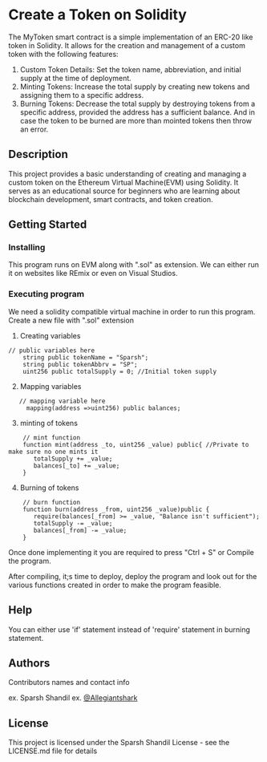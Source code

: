 # Create a Token on Solidity

The MyToken smart contract is a simple implementation of an ERC-20 like token in Solidity. 
It allows for the creation and management of a custom token with the following features:

1. Custom Token Details: Set the token name, abbreviation, and initial supply at the time of deployment.
2. Minting Tokens: Increase the total supply by creating new tokens and assigning them to a specific address.
3. Burning Tokens: Decrease the total supply by destroying tokens from a specific address, provided the address 
   has a sufficient balance. And in case the token to be burned are more than mointed tokens then throw an error.

## Description

This project provides a basic understanding of creating and managing a custom token on the Ethereum Virtual Machine(EVM) using Solidity. It serves as an educational source for beginners who are learning about blockchain development, smart contracts, and token creation.

## Getting Started

### Installing

This program runs on EVM along with ".sol" as extension. We can either run it on websites like REmix or even on Visual Studios.

### Executing program

We need a solidity compatible virtual machine in order to run this program.
Create a new file with ".sol" extension

1. Creating variables
```
// public variables here
    string public tokenName = "Sparsh";
    string public tokenAbbrv = "SP";
    uint256 public totalSupply = 0; //Initial token supply
```
2. Mapping variables
```
   // mapping variable here
     mapping(address =>uint256) public balances;
```
3. minting of tokens
```
    // mint function
    function mint(address _to, uint256 _value) public{ //Private to make sure no one mints it
       totalSupply += _value;
       balances[_to] += _value;
    }
```
4. Burning of tokens
``` 
    // burn function
    function burn(address _from, uint256 _value)public { 
       require(balances[_from] >= _value, "Balance isn't sufficient");
       totalSupply -= _value;
       balances[_from] -= _value;
    }
```
Once done implementing it you are required to press "Ctrl + S" or Compile the program.

After compiling, it;s time to deploy, deploy the program and look out for the various functions created in order to make the program feasible.


## Help

You can either use 'if' statement instead of 'require' statement in burning statement.


## Authors

Contributors names and contact info

ex. Sparsh Shandil 
ex. [@Allegiantshark](https://linktr.ee/allegiantshark)


## License

This project is licensed under the Sparsh Shandil License - see the LICENSE.md file for details
